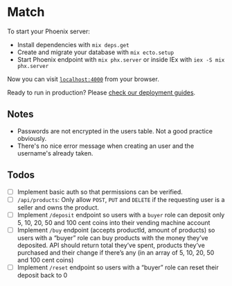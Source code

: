 # Match

To start your Phoenix server:

  * Install dependencies with `mix deps.get`
  * Create and migrate your database with `mix ecto.setup`
  * Start Phoenix endpoint with `mix phx.server` or inside IEx with `iex -S mix phx.server`

Now you can visit [`localhost:4000`](http://localhost:4000) from your browser.

Ready to run in production? Please [check our deployment guides](https://hexdocs.pm/phoenix/deployment.html).

## Notes

- Passwords are not encrypted in the users table. Not a good practice obviously.
- There's no nice error message when creating an user and the username's already taken.

## Todos

- [ ] Implement basic auth so that permissions can be verified.
- [ ] `/api/products`: Only allow `POST`, `PUT` and `DELETE` if the requesting user is a seller and owns the product.
- [ ] Implement `/deposit` endpoint so users with a `buyer` role can deposit only 5, 10, 20, 50 and 100 cent coins into their vending machine account
- [ ] Implement `/buy` endpoint (accepts productId, amount of products) so users with a “buyer” role can buy products with the money they’ve deposited. API should return total they’ve spent, products they’ve purchased and their change if there’s any (in an array of 5, 10, 20, 50 and 100 cent coins)
- [ ] Implement `/reset` endpoint so users with a “buyer” role can reset their deposit back to 0